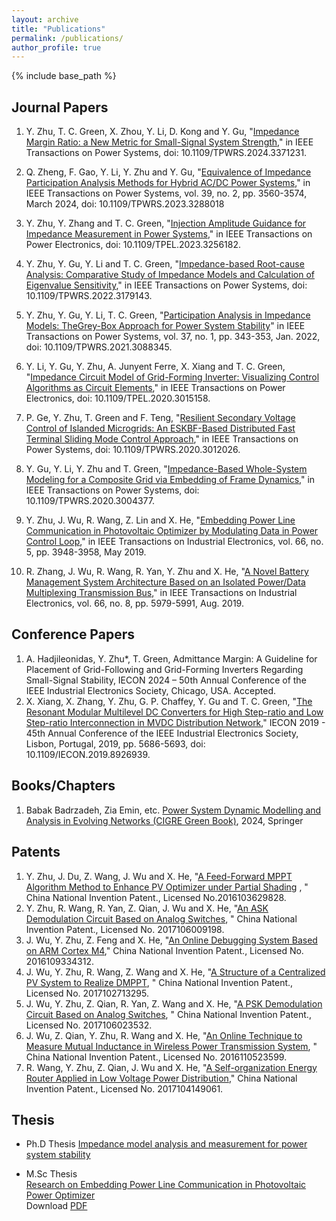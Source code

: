 ```yaml
---
layout: archive
title: "Publications"
permalink: /publications/
author_profile: true
---
```

{% include base_path %}

## Journal Papers
1. Y. Zhu, T. C. Green, X. Zhou, Y. Li, D. Kong and Y. Gu, "[Impedance Margin Ratio: a New Metric for Small-Signal System Strength](https://ieeexplore.ieee.org/abstract/document/10452832)," in IEEE Transactions on Power Systems, doi: 10.1109/TPWRS.2024.3371231.

1. Q. Zheng, F. Gao, Y. Li, Y. Zhu and Y. Gu, "[Equivalence of Impedance Participation Analysis Methods for Hybrid AC/DC Power Systems](https://ieeexplore.ieee.org/abstract/document/10158039)," in IEEE Transactions on Power Systems, vol. 39, no. 2, pp. 3560-3574, March 2024, doi: 10.1109/TPWRS.2023.3288018

1. Y. Zhu, Y. Zhang and T. C. Green, "[Injection Amplitude Guidance for Impedance Measurement in Power Systems](https://ieeexplore.ieee.org/document/10068248)," in IEEE Transactions on Power Electronics, doi: 10.1109/TPEL.2023.3256182.

1. Y. Zhu, Y. Gu, Y. Li and T. C. Green, "[Impedance-based Root-cause Analysis: Comparative Study of Impedance Models and Calculation of Eigenvalue Sensitivity](https://ieeexplore.ieee.org/document/9785718)," in IEEE Transactions on Power Systems, doi: 10.1109/TPWRS.2022.3179143.<br>

2. Y. Zhu, Y. Gu, Y. Li, T. C. Green, "[Participation Analysis in Impedance Models: TheGrey-Box Approach for Power System Stability](https://ieeexplore.ieee.org/document/9451617)"  in IEEE Transactions on Power Systems, vol. 37, no. 1, pp. 343-353, Jan. 2022, doi: 10.1109/TPWRS.2021.3088345.<br>

3. Y. Li, Y. Gu, Y. Zhu, A. Junyent Ferre, X. Xiang and T. C. Green, "[Impedance Circuit Model of Grid-Forming Inverter: Visualizing Control Algorithms as Circuit Elements](https://ieeexplore.ieee.org/document/9162492)," in IEEE Transactions on Power Electronics, doi: 10.1109/TPEL.2020.3015158.<br>

4. P. Ge, Y. Zhu, T. Green and F. Teng, "[Resilient Secondary Voltage Control of Islanded Microgrids: An ESKBF-Based Distributed Fast Terminal Sliding Mode Control Approach](https://ieeexplore.ieee.org/document/9149820)," in IEEE Transactions on Power Systems, doi: 10.1109/TPWRS.2020.3012026.<br>

5. Y. Gu, Y. Li, Y. Zhu and T. Green, "[Impedance-Based Whole-System Modeling for a Composite Grid via Embedding of Frame Dynamics](https://ieeexplore.ieee.org/document/9123531)," in IEEE Transactions on Power Systems, doi: 10.1109/TPWRS.2020.3004377.<br>

6. Y. Zhu, J. Wu, R. Wang, Z. Lin and X. He, "[Embedding Power Line Communication in Photovoltaic Optimizer by Modulating Data in Power Control Loop](https://ieeexplore.ieee.org/document/8365138)," in IEEE Transactions on Industrial Electronics, vol. 66, no. 5, pp. 3948-3958, May 2019.<br>

7. R. Zhang, J. Wu, R. Wang, R. Yan, Y. Zhu and X. He, "[A Novel Battery Management System Architecture Based on an Isolated Power/Data Multiplexing Transmission Bus](https://ieeexplore.ieee.org/document/8482491)," in IEEE Transactions on Industrial Electronics, vol. 66, no. 8, pp. 5979-5991, Aug. 2019.<br>


## Conference Papers
1. A. Hadjileonidas, Y. Zhu*, T. Green, Admittance Margin: A Guideline for Placement of Grid-Following and Grid-Forming Inverters Regarding Small-Signal Stability, IECON 2024 – 50th Annual Conference of the IEEE Industrial Electronics Society, Chicago, USA. Accepted.
1. X. Xiang, X. Zhang, Y. Zhu, G. P. Chaffey, Y. Gu and T. C. Green, "[The Resonant Modular Multilevel DC Converters for High Step-ratio and Low Step-ratio Interconnection in MVDC Distribution Network](https://ieeexplore.ieee.org/document/8926939)," IECON 2019 - 45th Annual Conference of the IEEE Industrial Electronics Society, Lisbon, Portugal, 2019, pp. 5686-5693, doi: 10.1109/IECON.2019.8926939.<br>

## Books/Chapters
1.	Babak Badrzadeh, Zia Emin, etc. [Power System Dynamic Modelling and Analysis in Evolving Networks (CIGRE Green Book)](https://link.springer.com/referencework/10.1007/978-3-031-47821-5), 2024, Springer

## Patents
1. Y. Zhu, J. Du, Z. Wang, J. Wu and X. He, "[A Feed-Forward MPPT Algorithm Method to Enhance PV Optimizer under Partial Shading](http://www.soopat.com/Patent/201610362982)
, " China National Invention Patent., Licensed No.2016103629828.
2. Y. Zhu, R. Wang, R. Yan, Z. Qian, J. Wu and X. He, "[An ASK Demodulation Circuit Based on Analog Switches](http://www.soopat.com/Patent/201710600919), " China National Invention Patent., Licensed No. 2017106009198.
3. J. Wu, Y. Zhu, Z. Feng and X. He, "[An Online Debugging System Based on ARM Cortex M4](http://www.soopat.com/Patent/201610933431)," China National Invention Patent., Licensed No. 2016109334312.  
4. J. Wu, Y. Zhu, R. Wang, Z. Wang and X. He, "[A Structure of a Centralized PV System to Realize DMPPT](http://www.soopat.com/Patent/201710271329?lx=FMSQ), " China National Invention Patent., Licensed No. 2017102713295.
5. J. Wu, Y. Zhu, Z. Qian, R. Yan, Z. Wang and X. He, "[A PSK Demodulation Circuit Based on Analog Switches](http://www.soopat.com/Patent/201710602353?lx=FMSQ), " China National Invention Patent., Licensed No. 2017106023532.  
6. J. Wu, Z. Qian, Y. Zhu, R. Wang and X. He, "[An Online Technique to Measure Mutual Inductance in Wireless Power Transmission System](http://www.soopat.com/Patent/201611052359), " China National Invention Patent., Licensed No. 2016110523599.  
7. R. Wang, Y. Zhu, Z. Qian, J. Wu and X. He, "[A Self-organization Energy Router Applied in Low Voltage Power Distribution](http://www.soopat.com/Patent/201710414906)," China National Invention Patent., Licensed No. 2017104149061. <br>   

## Thesis
* Ph.D Thesis
	[Impedance model analysis and measurement for power system stability](https://spiral.imperial.ac.uk/handle/10044/1/100373)

* M.Sc Thesis  
  [Research on Embedding Power Line Communication in Photovoltaic Power Optimizer](https://kns.cnki.net/KCMS/detail/detail.aspx?dbcode=CMFD&dbname=CMFDTEMP&filename=1019118016.nh&v=MTY3NTRFYlBJUjhlWDFMdXhZUzdEaDFUM3FUcldNMUZyQ1VSTE9mWU9ScEZDam5VTHZOVkYyNkY3SzVGdEhOcVo=)  
  Download [PDF](http://yuezhu71.github.io/personal-website/files/Yue_Master_Thesis.pdf)  
